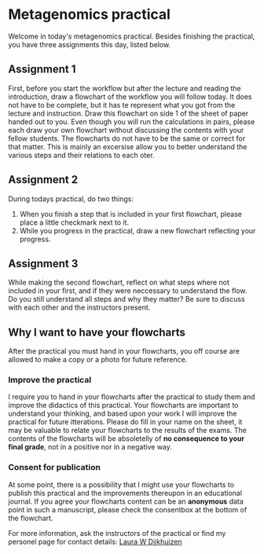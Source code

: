 # Metagenomics practical
Welcome in today's metagenomics practical. Besides finishing the practical, you have three assignments this day, listed below.

## Assignment 1
First, before you start the workflow but after the lecture and reading the introduction, draw a flowchart of the workflow you will follow today. It does not have to be complete, but it has te represent what you got from the lecture and instruction. Draw this flowchart on side 1 of the sheet of paper handed out to you. Even though you will run the calculations in pairs, please each draw your own flowchart without discussing the contents with your fellow students. The flowcharts do not have to be the same or correct for that matter. This is mainly an excersise allow you to better understand the various steps and their relations to each oter.

## Assignment 2
During todays practical, do two things:
1. When you finish a step that is included in your first flowchart, please place a little checkmark next to it.
2. While you progress in the practical, draw a new flowchart reflecting your progress.

## Assignment 3
While making the second flowchart, reflect on what steps where not included in your first, and if they were neccessary to understand the flow. Do you still understand all steps and why they matter? Be sure to discuss with each other and the instructors present.

##  Why I want to have your flowcharts
After the practical you must hand in your flowcharts, you off course are allowed to make a copy or a photo for future reference.
### Improve the practical
I require you to hand in your flowcharts after the practical to study them and improve the didactics of this practical. Your flowcharts are important to understand your thinking, and based upon your work I will improve the practical for future itterations. Please do fill in your name on the sheet, it may be valuable to relate your flowcharts to the results of the exams. The contents of the flowcharts will be absoletelly of **no consequence to your final grade**, not in a positive nor in a negative way. 

### Consent for publication
At some point, there is a possibility that I might use your flowcharts to publish this practical and the improvements thereupon in an educational journal. If you agree your flowcharts content can be an **anonymous** data point in such a manuscript, please check the consentbox at the bottom of the flowchart.

For more information, ask the instructors of the practical or find my personel page for contact details: [Laura W Dijkhuizen](https://www.uu.nl/medewerkers/LWDijkhuizen)
